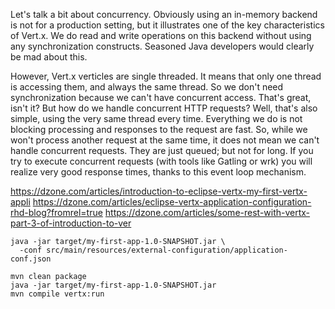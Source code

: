 Let's talk a bit about concurrency. Obviously using an in-memory backend is not for a production setting, but it illustrates one of the key characteristics of Vert.x. We do read and write operations on this backend without using any synchronization constructs. Seasoned Java developers would clearly be mad about this.

However, Vert.x verticles are single threaded. It means that only one thread is accessing them, and always the same thread. So we don't need synchronization because we can't have concurrent access. That's great, isn't it? But how do we handle concurrent HTTP requests? Well, that's also simple, using the very same thread every time. Everything we do is not blocking processing and responses to the request are fast. So, while we won't process another request at the same time, it does not mean we can't handle concurrent requests. They are just queued; but not for long. If you try to execute concurrent requests (with tools like Gatling or wrk) you will realize very good response times, thanks to this event loop mechanism.

https://dzone.com/articles/introduction-to-eclipse-vertx-my-first-vertx-appli
https://dzone.com/articles/eclipse-vertx-application-configuration-rhd-blog?fromrel=true
https://dzone.com/articles/some-rest-with-vertx-part-3-of-introduction-to-ver


```
java -jar target/my-first-app-1.0-SNAPSHOT.jar \
  -conf src/main/resources/external-configuration/application-conf.json
```

```
mvn clean package
java -jar target/my-first-app-1.0-SNAPSHOT.jar
mvn compile vertx:run
```

